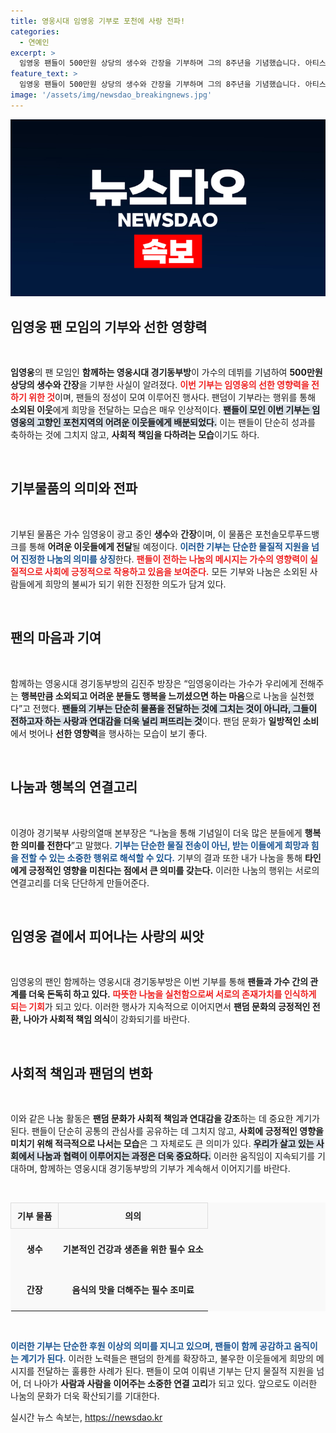 ```yaml
---
title: 영웅시대 임영웅 기부로 포천에 사랑 전파!
categories:
  - 연예인
excerpt: >
  임영웅 팬들이 500만원 상당의 생수와 간장을 기부하며 그의 8주년을 기념했습니다. 아티스트의 선한 영향력을 되새기고, 포천의 어려운 이웃에게 희망을 전달하는 감동적인 나눔이 펼쳐졌습니다.
feature_text: >
  임영웅 팬들이 500만원 상당의 생수와 간장을 기부하며 그의 8주년을 기념했습니다. 아티스트의 선한 영향력을 되새기고, 포천의 어려운 이웃에게 희망을 전달하는 감동적인 나눔이 펼쳐졌습니다.
image: '/assets/img/newsdao_breakingnews.jpg'
---
```


<p><img src="/assets/img/newsdao_breakingnews.jpg" alt="ontimetimes 속보" /></p>

<h2 data-ke-size="size26">임영웅 팬 모임의 기부와 선한 영향력</h2>

<p data-ke-size="size16">&nbsp;</p>

<p><strong>임영웅</strong>의 팬 모임인 <strong>함께하는 영웅시대 경기동부방</strong>이 가수의 데뷔를 기념하여 <strong>500만원 상당의 생수와 간장</strong>을 기부한 사실이 알려졌다. <b><span style="color: #ee2323;">이번 기부는 임영웅의 선한 영향력을 전하기 위한 것</span></b>이며, 팬들의 정성이 모여 이루어진 행사다. 팬덤이 기부라는 행위를 통해 <strong>소외된 이웃</strong>에게 희망을 전달하는 모습은 매우 인상적이다. <b><span style="background-color: #21538527;">팬들이 모인 이번 기부는 임영웅의 고향인 포천지역의 어려운 이웃들에게 배분되었다.</span></b> 이는 팬들이 단순히 성과를 축하하는 것에 그치지 않고, <strong>사회적 책임을 다하려는 모습</strong>이기도 하다.</p>

<p data-ke-size="size16">&nbsp;</p>

<h2 data-ke-size="size26">기부물품의 의미와 전파</h2>

<p data-ke-size="size16">&nbsp;</p>

<p>기부된 물품은 가수 임영웅이 광고 중인 <strong>생수</strong>와 <strong>간장</strong>이며, 이 물품은 포천솔모루푸드뱅크를 통해 <strong>어려운 이웃들에게 전달</strong>될 예정이다. <b><span style="color: #1a5490;">이러한 기부는 단순한 물질적 지원을 넘어 진정한 나눔의 의미를 상징</span></b>한다. <b><span style="color: #ee2323;">팬들이 전하는 나눔의 메시지는 가수의 영향력이 실질적으로 사회에 긍정적으로 작용하고 있음을 보여준다.</span></b> 모든 기부와 나눔은 소외된 사람들에게 희망의 불씨가 되기 위한 진정한 의도가 담겨 있다.</p>

<p data-ke-size="size16">&nbsp;</p>

<h2 data-ke-size="size26">팬의 마음과 기여</h2>

<p data-ke-size="size16">&nbsp;</p>

<p>함께하는 영웅시대 경기동부방의 김진주 방장은 “임영웅이라는 가수가 우리에게 전해주는 <strong>행복만큼 소외되고 어려운 분들도 행복을 느끼셨으면 하는 마음</strong>으로 나눔을 실천했다”고 전했다. <b><span style="background-color: #21538527;">팬들의 기부는 단순히 물품을 전달하는 것에 그치는 것이 아니라, 그들이 전하고자 하는 사랑과 연대감을 더욱 널리 퍼뜨리는 것</span></b>이다. 팬덤 문화가 <strong>일방적인 소비</strong>에서 벗어나 <strong>선한 영향력</strong>을 행사하는 모습이 보기 좋다.</p>

<p data-ke-size="size16">&nbsp;</p>

<h2 data-ke-size="size26">나눔과 행복의 연결고리</h2>

<p data-ke-size="size16">&nbsp;</p>

<p>이경아 경기북부 사랑의열매 본부장은 “나눔을 통해 기념일이 더욱 많은 분들에게 <strong>행복한 의미를 전한다</strong>”고 말했다. <b><span style="color: #1a5490;">기부는 단순한 물질 전송이 아닌, 받는 이들에게 희망과 힘을 전할 수 있는 <strong>소중한 행위</strong>로 해석할 수 있다.</span></b> 기부의 결과 또한 내가 나눔을 통해 <strong>타인에게 긍정적인 영향을 미친다는 점에서 큰 의미를 갖는다.</strong> 이러한 나눔의 행위는 서로의 연결고리를 더욱 단단하게 만들어준다.</p>

<p data-ke-size="size16">&nbsp;</p>

<h2 data-ke-size="size26">임영웅 곁에서 피어나는 사랑의 씨앗</h2>

<p data-ke-size="size16">&nbsp;</p>

<p>임영웅의 팬인 함께하는 영웅시대 경기동부방은 이번 기부를 통해 <strong>팬들과 가수 간의 관계를 더욱 돈독히 하고 있다.</strong> <b><span style="color: #ee2323;">따뜻한 나눔을 실천함으로써 서로의 존재가치를 인식하게 되는 기회</span></b>가 되고 있다. 이러한 행사가 지속적으로 이어지면서 <strong>팬덤 문화의 긍정적인 전환, 나아가 사회적 책임 의식</strong>이 강화되기를 바란다.</p>

<p data-ke-size="size16">&nbsp;</p>

<h2 data-ke-size="size26">사회적 책임과 팬덤의 변화</h2>

<p data-ke-size="size16">&nbsp;</p>

<p>이와 같은 나눔 활동은 <strong>팬덤 문화가 사회적 책임과 연대감을 강조</strong>하는 데 중요한 계기가 된다. 팬들이 단순히 공통의 관심사를 공유하는 데 그치지 않고, <strong>사회에 긍정적인 영향을 미치기 위해 적극적으로 나서는 모습</strong>은 그 자체로도 큰 의미가 있다. <b><span style="background-color: #21538527;">우리가 살고 있는 사회에서 나눔과 협력이 이루어지는 과정은 더욱 중요하다.</span></b> 이러한 움직임이 지속되기를 기대하며, 함께하는 영웅시대 경기동부방의 기부가 계속해서 이어지기를 바란다.</p>

<p data-ke-size="size16">&nbsp;</p>

<table style="width: 100%; border-collapse: collapse; background-color: #f9f9f9;">
    <tr>
        <th style="text-align: center; padding: 10px; border: 1px solid #ddd;"><b>기부 물품</b></th>
        <th style="text-align: center; padding: 10px; border: 1px solid #ddd;"><b>의의</b></th>
    </tr>
    <tr>
        <td style="text-align: center; height: 60px;"><b>생수</b></td>
        <td style="text-align: center; height: 60px;"><b>기본적인 건강과 생존을 위한 필수 요소</b></td>
    </tr>
    <tr>
        <td style="text-align: center; height: 60px;"><b>간장</b></td>
        <td style="text-align: center; height: 60px;"><b>음식의 맛을 더해주는 필수 조미료</b></td>
    </tr>
</table>

<p data-ke-size="size16">&nbsp;</p>

<p><b><span style="color: #1a5490;">이러한 기부는 단순한 후원 이상의 의미를 지니고 있으며, 팬들이 함께 공감하고 움직이는 계기가 된다.</span></b> 이러한 노력들은 팬덤의 한계를 확장하고, 불우한 이웃들에게 희망의 메시지를 전달하는 훌륭한 사례가 된다. 팬들이 모여 이뤄낸 기부는 단지 물질적 지원을 넘어, 더 나아가 <strong>사람과 사람을 이어주는 소중한 연결 고리</strong>가 되고 있다. 앞으로도 이러한 나눔의 문화가 더욱 확산되기를 기대한다.</p>
실시간 뉴스 속보는, <a href="https://newsdao.kr" rel="dofollow">https://newsdao.kr</a>


